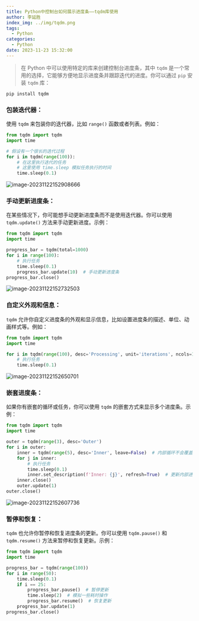 ```yaml
---
title: Python中控制台如何展示进度条——tqdm库使用
author: 李延胜
index_img: ../img/tqdm.png
tags:
  - Python
categories:
  - Python
date: 2023-11-23 15:32:00
---
```

>  在 Python 中可以使用特定的库来创建控制台进度条，其中 `tqdm` 是一个常用的选择，它能够方便地显示进度条并跟踪迭代的进度。你可以通过 `pip` 安装 `tqdm` 库：

```shell
pip install tqdm
```

### **包装迭代器：** 

使用 `tqdm` 来包装你的迭代器，比如 `range()` 函数或者列表。例如：

```python
from tqdm import tqdm
import time

# 假设有一个很长的迭代过程
for i in tqdm(range(100)):
    # 在这里执行迭代的任务
    # 这里使用 time.sleep 模拟任务执行的时间
    time.sleep(0.1)
```

![image-20231122152908666](http://liyansheng.top/typora/image-20231122152908666.png)

### **手动更新进度条：** 

在某些情况下，你可能想手动更新进度条而不是使用迭代器。你可以使用 `tqdm.update()` 方法来手动更新进度。示例：

```python
from tqdm import tqdm
import time

progress_bar = tqdm(total=1000)
for i in range(100):
    # 执行任务
    time.sleep(0.1)
    progress_bar.update(10)  # 手动更新进度条
progress_bar.close()
```

![image-20231122152732503](http://liyansheng.top/typora/image-20231122152732503.png)

### **自定义外观和信息：** 

`tqdm` 允许你自定义进度条的外观和显示信息，比如设置进度条的描述、单位、动画样式等。例如：

```python
from tqdm import tqdm
import time

for i in tqdm(range(100), desc='Processing', unit='iterations', ncols=100):
    # 执行任务
    time.sleep(0.1)
```

![image-20231122152650701](http://liyansheng.top/typora/image-20231122152650701.png)

### **嵌套进度条：** 

如果你有嵌套的循环或任务，你可以使用 `tqdm` 的嵌套方式来显示多个进度条。示例：

```python
from tqdm import tqdm
import time

outer = tqdm(range(3), desc='Outer')
for i in outer:
    inner = tqdm(range(5), desc='Inner', leave=False)  # 内部循环不会覆盖外部进度条
    for j in inner:
        # 执行任务
        time.sleep(0.1)
        inner.set_description(f'Inner: {j}', refresh=True)  # 更新内部进度条的描述信息
    inner.close()
    outer.update(1)
outer.close()
```

![image-20231122152607736](http://liyansheng.top/typora/image-20231122152607736.png)

### **暂停和恢复：** 

`tqdm` 也允许你暂停和恢复进度条的更新。你可以使用 `tqdm.pause()` 和 `tqdm.resume()` 方法来暂停和恢复更新。示例：

```python
from tqdm import tqdm
import time

progress_bar = tqdm(range(100))
for i in range(50):
    time.sleep(0.1)
    if i == 25:
        progress_bar.pause()  # 暂停更新
        time.sleep(2)  # 模拟一些耗时操作
        progress_bar.resume()  # 恢复更新
    progress_bar.update(1)
progress_bar.close()
```